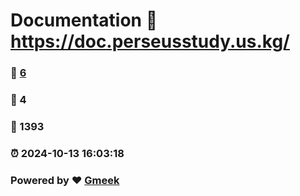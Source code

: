 # Documentation :link: https://doc.perseusstudy.us.kg/ 
### :page_facing_up: [6](https://doc.perseusstudy.us.kg//tag.html) 
### :speech_balloon: 4 
### :hibiscus: 1393 
### :alarm_clock: 2024-10-13 16:03:18 
### Powered by :heart: [Gmeek](https://github.com/Meekdai/Gmeek)
